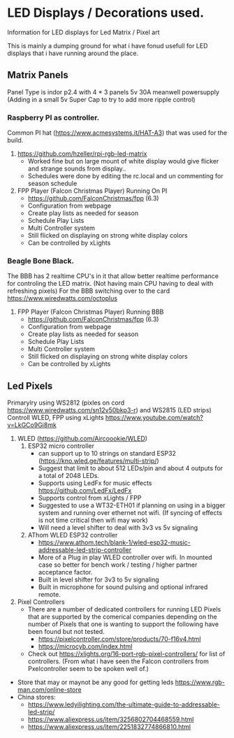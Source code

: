 # LED Displays / Decorations used.
Information for LED displays for Led Matrix / Pixel art

This is mainly a dumping ground for what i have fonud usefull for LED displays that i have running around the place.

## Matrix Panels
Panel Type is indor p2.4 with 4 * 3 panels
5v 30A meanwell powersupply
(Adding in a small 5v Super Cap to try to add more ripple control)

### Raspberry PI as controller.  
Common PI hat (https://www.acmesystems.it/HAT-A3) that was used for the build.
  1. https://github.com/hzeller/rpi-rgb-led-matrix  
     * Worked fine but on large mount of white display would give flicker and strange sounds from display..  
     * Schedules were done by editing the rc.local and un commenting for season schedule
  2. FPP Player (Falcon Christmas Player) Running On PI 
     * https://github.com/FalconChristmas/fpp (6.3)  
     * Configuration from webpage  
     * Create play lists as needed for season  
     * Schedule Play Lists  
     * Multi Controller system  
     * Still flicked on displaying on strong white display colors 
     * Can be controlled by xLights

### Beagle Bone Black. 
The BBB has 2 realtime CPU's in it that allow better realtime performance for controling the LED matrix. (Not having main CPU having to deal with refreshing pixels)
For the BBB switching over to the card https://www.wiredwatts.com/octoplus 
  1. FPP Player (Falcon Christmas Player) Running BBB
     * https://github.com/FalconChristmas/fpp (6.3)  
     * Configuration from webpage  
     * Create play lists as needed for season  
     * Schedule Play Lists  
     * Multi Controller system  
     * Still flicked on displaying on strong white display colors 
     * Can be controlled by xLights
   
## Led Pixels
Primarylry using WS2812 (pixles on cord https://www.wiredwatts.com/sn12v50bkp3-r) and WS2815 (LED strips)
Controll WLED, FPP using xLights https://www.youtube.com/watch?v=LkGCo9Gi8mk 
  1. WLED (https://github.com/Aircoookie/WLED)
     1. ESP32 micro controller
        * can support up to 10 strings on standard ESP32  (https://kno.wled.ge/features/multi-strip/)  
        * Suggest that limit to about 512 LEDs/pin and about 4 outputs for a total of 2048 LEDs.  
        * Supports using LedFx for music effects https://github.com/LedFx/LedFx  
        * Supports control from xLights / FPP  
        * Suggested to use a WT32-ETH01 if planning on using in a bigger system and running over ethernet not wifi. (If syncing of effects is not time critical then wifi may work)  
        * Will need a level shifter to deal with 3v3 vs 5v signaling  
     2. AThom WLED ESP32 controller
        * https://www.athom.tech/blank-1/wled-esp32-music-addressable-led-strip-controller
        * More of a Plug in play WLED controller over wifi. In mounted case so better for bench work / testing / higher partner acceptance factor.
        * Built in level shifter for 3v3 to 5v signaling
        * Built in microphone for sound pulsing and optional infrared remote.
   2. Pixel Controllers 
      * There are a number of dedicated controllers for running LED Pixels that are supported by the comerical companies depending on the number of Pixels that one is wanting to support the following have been found but not tested.  
        *  https://pixelcontroller.com/store/products/70-f16v4.html  
        *  https://microcyb.com/index.html  
      * Check out https://xlights.org/16-port-rgb-pixel-controllers/ for list of controllers. (From what i have seen the Falcon controllers from Pxelcontroller seem to be spoken well of.)
  * Store that may or maynot be any good for getting leds https://www.rgb-man.com/online-store  
  * China stores:
    * https://www.ledyilighting.com/the-ultimate-guide-to-addressable-led-strip/
    * https://www.aliexpress.us/item/3256802704468559.html
    * https://www.aliexpress.us/item/2251832774866810.html

